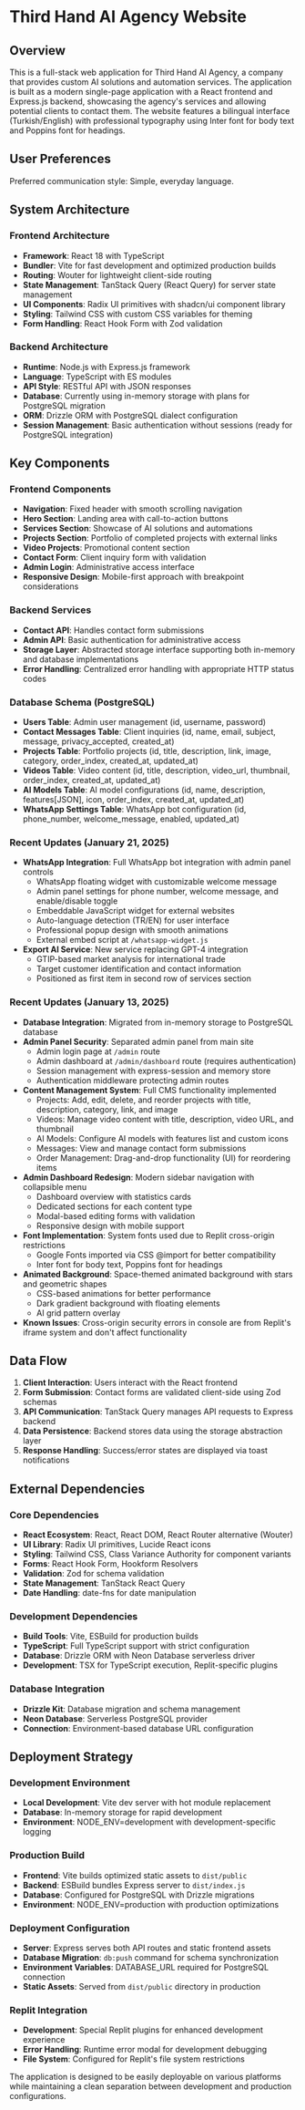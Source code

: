 # Third Hand AI Agency Website

## Overview

This is a full-stack web application for Third Hand AI Agency, a company that provides custom AI solutions and automation services. The application is built as a modern single-page application with a React frontend and Express.js backend, showcasing the agency's services and allowing potential clients to contact them. The website features a bilingual interface (Turkish/English) with professional typography using Inter font for body text and Poppins font for headings.

## User Preferences

Preferred communication style: Simple, everyday language.

## System Architecture

### Frontend Architecture
- **Framework**: React 18 with TypeScript
- **Bundler**: Vite for fast development and optimized production builds
- **Routing**: Wouter for lightweight client-side routing
- **State Management**: TanStack Query (React Query) for server state management
- **UI Components**: Radix UI primitives with shadcn/ui component library
- **Styling**: Tailwind CSS with custom CSS variables for theming
- **Form Handling**: React Hook Form with Zod validation

### Backend Architecture
- **Runtime**: Node.js with Express.js framework
- **Language**: TypeScript with ES modules
- **API Style**: RESTful API with JSON responses
- **Database**: Currently using in-memory storage with plans for PostgreSQL migration
- **ORM**: Drizzle ORM with PostgreSQL dialect configuration
- **Session Management**: Basic authentication without sessions (ready for PostgreSQL integration)

## Key Components

### Frontend Components
- **Navigation**: Fixed header with smooth scrolling navigation
- **Hero Section**: Landing area with call-to-action buttons
- **Services Section**: Showcase of AI solutions and automations
- **Projects Section**: Portfolio of completed projects with external links
- **Video Projects**: Promotional content section
- **Contact Form**: Client inquiry form with validation
- **Admin Login**: Administrative access interface
- **Responsive Design**: Mobile-first approach with breakpoint considerations

### Backend Services
- **Contact API**: Handles contact form submissions
- **Admin API**: Basic authentication for administrative access
- **Storage Layer**: Abstracted storage interface supporting both in-memory and database implementations
- **Error Handling**: Centralized error handling with appropriate HTTP status codes

### Database Schema (PostgreSQL)
- **Users Table**: Admin user management (id, username, password)
- **Contact Messages Table**: Client inquiries (id, name, email, subject, message, privacy_accepted, created_at)
- **Projects Table**: Portfolio projects (id, title, description, link, image, category, order_index, created_at, updated_at)
- **Videos Table**: Video content (id, title, description, video_url, thumbnail, order_index, created_at, updated_at)
- **AI Models Table**: AI model configurations (id, name, description, features[JSON], icon, order_index, created_at, updated_at)
- **WhatsApp Settings Table**: WhatsApp bot configuration (id, phone_number, welcome_message, enabled, updated_at)

### Recent Updates (January 21, 2025)
- **WhatsApp Integration**: Full WhatsApp bot integration with admin panel controls
  - WhatsApp floating widget with customizable welcome message
  - Admin panel settings for phone number, welcome message, and enable/disable toggle
  - Embeddable JavaScript widget for external websites
  - Auto-language detection (TR/EN) for user interface
  - Professional popup design with smooth animations
  - External embed script at `/whatsapp-widget.js`
- **Export AI Service**: New service replacing GPT-4 integration
  - GTIP-based market analysis for international trade
  - Target customer identification and contact information
  - Positioned as first item in second row of services section

### Recent Updates (January 13, 2025)
- **Database Integration**: Migrated from in-memory storage to PostgreSQL database
- **Admin Panel Security**: Separated admin panel from main site
  - Admin login page at `/admin` route
  - Admin dashboard at `/admin/dashboard` route (requires authentication)
  - Session management with express-session and memory store
  - Authentication middleware protecting admin routes
- **Content Management System**: Full CMS functionality implemented
  - Projects: Add, edit, delete, and reorder projects with title, description, category, link, and image
  - Videos: Manage video content with title, description, video URL, and thumbnail
  - AI Models: Configure AI models with features list and custom icons
  - Messages: View and manage contact form submissions
  - Order Management: Drag-and-drop functionality (UI) for reordering items
- **Admin Dashboard Redesign**: Modern sidebar navigation with collapsible menu
  - Dashboard overview with statistics cards
  - Dedicated sections for each content type
  - Modal-based editing forms with validation
  - Responsive design with mobile support
- **Font Implementation**: System fonts used due to Replit cross-origin restrictions
  - Google Fonts imported via CSS @import for better compatibility
  - Inter font for body text, Poppins font for headings
- **Animated Background**: Space-themed animated background with stars and geometric shapes
  - CSS-based animations for better performance
  - Dark gradient background with floating elements
  - AI grid pattern overlay
- **Known Issues**: Cross-origin security errors in console are from Replit's iframe system and don't affect functionality

## Data Flow

1. **Client Interaction**: Users interact with the React frontend
2. **Form Submission**: Contact forms are validated client-side using Zod schemas
3. **API Communication**: TanStack Query manages API requests to Express backend
4. **Data Persistence**: Backend stores data using the storage abstraction layer
5. **Response Handling**: Success/error states are displayed via toast notifications

## External Dependencies

### Core Dependencies
- **React Ecosystem**: React, React DOM, React Router alternative (Wouter)
- **UI Library**: Radix UI primitives, Lucide React icons
- **Styling**: Tailwind CSS, Class Variance Authority for component variants
- **Forms**: React Hook Form, Hookform Resolvers
- **Validation**: Zod for schema validation
- **State Management**: TanStack React Query
- **Date Handling**: date-fns for date manipulation

### Development Dependencies
- **Build Tools**: Vite, ESBuild for production builds
- **TypeScript**: Full TypeScript support with strict configuration
- **Database**: Drizzle ORM with Neon Database serverless driver
- **Development**: TSX for TypeScript execution, Replit-specific plugins

### Database Integration
- **Drizzle Kit**: Database migration and schema management
- **Neon Database**: Serverless PostgreSQL provider
- **Connection**: Environment-based database URL configuration

## Deployment Strategy

### Development Environment
- **Local Development**: Vite dev server with hot module replacement
- **Database**: In-memory storage for rapid development
- **Environment**: NODE_ENV=development with development-specific logging

### Production Build
- **Frontend**: Vite builds optimized static assets to `dist/public`
- **Backend**: ESBuild bundles Express server to `dist/index.js`
- **Database**: Configured for PostgreSQL with Drizzle migrations
- **Environment**: NODE_ENV=production with production optimizations

### Deployment Configuration
- **Server**: Express serves both API routes and static frontend assets
- **Database Migration**: `db:push` command for schema synchronization
- **Environment Variables**: DATABASE_URL required for PostgreSQL connection
- **Static Assets**: Served from `dist/public` directory in production

### Replit Integration
- **Development**: Special Replit plugins for enhanced development experience
- **Error Handling**: Runtime error modal for development debugging
- **File System**: Configured for Replit's file system restrictions

The application is designed to be easily deployable on various platforms while maintaining a clean separation between development and production configurations.